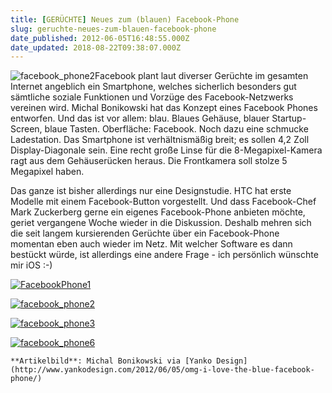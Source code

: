 ```yaml
---
title: [GERÜCHTE] Neues zum (blauen) Facebook-Phone
slug: geruchte-neues-zum-blauen-facebook-phone
date_published: 2012-06-05T16:48:55.000Z
date_updated: 2018-08-22T09:38:07.000Z
---
```


![facebook_phone2](//picdump.thafaker.de/2012/06/facebook_phone2-100x100.jpg)Facebook plant laut diverser Gerüchte im gesamten Internet angeblich ein Smartphone, welches sicherlich besonders gut sämtliche soziale Funktionen und Vorzüge des Facebook-Netzwerks vereinen wird. Michal Bonikowski hat das Konzept eines Facebook Phones entworfen. Und das ist vor allem: blau. Blaues Gehäuse, blauer Startup-Screen, blaue Tasten. Oberfläche: Facebook. Noch dazu eine schmucke Ladestation.  Das Smartphone ist verhältnismäßig breit; es sollen 4,2 Zoll Display-Diagonale sein. Eine recht große Linse für die 8-Megapixel-Kamera ragt aus dem Gehäuserücken heraus. Die Frontkamera soll stolze 5 Megapixel haben.

Das ganze ist bisher allerdings nur eine Designstudie. HTC hat erste Modelle mit einem Facebook-Button vorgestellt. Und dass Facebook-Chef Mark Zuckerberg gerne ein eigenes Facebook-Phone anbieten möchte, geriet vergangene Woche wieder in die Diskussion. Deshalb mehren sich die seit langem kursierenden Gerüchte über ein Facebook-Phone momentan eben auch wieder im Netz. Mit welcher Software es dann bestückt würde, ist allerdings eine andere Frage - ich persönlich wünschte mir iOS :-)

[![FacebookPhone1](//picdump.thafaker.de/2012/06/FacebookPhone1-580x424.jpg)](http://picdump.thafaker.de/2012/06/FacebookPhone1.jpg)

[![facebook_phone2](//picdump.thafaker.de/2012/06/facebook_phone2-580x580.jpg)](http://picdump.thafaker.de/2012/06/facebook_phone2.jpg)

[![facebook_phone3](//picdump.thafaker.de/2012/06/facebook_phone3-580x580.jpg)](http://picdump.thafaker.de/2012/06/facebook_phone3.jpg)

[![facebook_phone6](//picdump.thafaker.de/2012/06/facebook_phone6-580x580.jpg)](http://picdump.thafaker.de/2012/06/facebook_phone6.jpg)

`**Artikelbild**: Michal Bonikowski via [Yanko Design](http://www.yankodesign.com/2012/06/05/omg-i-love-the-blue-facebook-phone/)`
